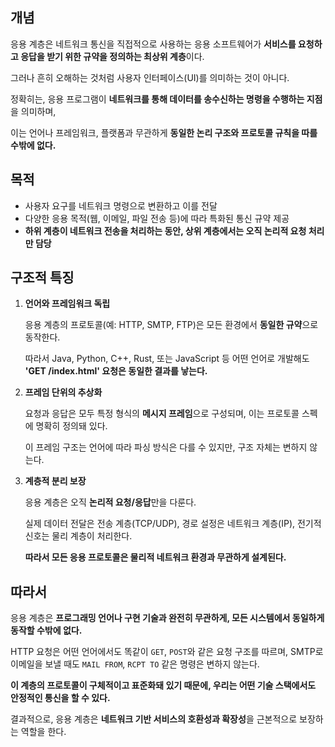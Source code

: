 ---
---
## 개념

응용 계층은 네트워크 통신을 직접적으로 사용하는 응용 소프트웨어가 **서비스를 요청하고 응답을 받기 위한 규약을 정의하는 최상위 계층**이다.

그러나 흔히 오해하는 것처럼 사용자 인터페이스(UI)를 의미하는 것이 아니다.

정확히는, 응용 프로그램이 **네트워크를 통해 데이터를 송수신하는 명령을 수행하는 지점**을 의미하며,

이는 언어나 프레임워크, 플랫폼과 무관하게 **동일한 논리 구조와 프로토콜 규칙을 따를 수밖에 없다.**

## 목적

- 사용자 요구를 네트워크 명령으로 변환하고 이를 전달
- 다양한 응용 목적(웹, 이메일, 파일 전송 등)에 따라 특화된 통신 규약 제공
- **하위 계층이 네트워크 전송을 처리하는 동안, 상위 계층에서는 오직 논리적 요청 처리만 담당**

## 구조적 특징

1. **언어와 프레임워크 독립**
    
    응용 계층의 프로토콜(예: HTTP, SMTP, FTP)은 모든 환경에서 **동일한 규약**으로 동작한다.
    
    따라서 Java, Python, C++, Rust, 또는 JavaScript 등 어떤 언어로 개발해도 **'GET /index.html' 요청은 동일한 결과를 낳는다.**
    
2. **프레임 단위의 추상화**
    
    요청과 응답은 모두 특정 형식의 **메시지 프레임**으로 구성되며, 이는 프로토콜 스펙에 명확히 정의돼 있다.
    
    이 프레임 구조는 언어에 따라 파싱 방식은 다를 수 있지만, 구조 자체는 변하지 않는다.
    
3. **계층적 분리 보장**
    
    응용 계층은 오직 **논리적 요청/응답**만을 다룬다.
    
    실제 데이터 전달은 전송 계층(TCP/UDP), 경로 설정은 네트워크 계층(IP), 전기적 신호는 물리 계층이 처리한다.
    
    **따라서 모든 응용 프로토콜은 물리적 네트워크 환경과 무관하게 설계된다.**
    

## 따라서

응용 계층은 **프로그래밍 언어나 구현 기술과 완전히 무관하게, 모든 시스템에서 동일하게 동작할 수밖에 없다.**

HTTP 요청은 어떤 언어에서도 똑같이 `GET`, `POST`와 같은 요청 구조를 따르며, SMTP로 이메일을 보낼 때도 `MAIL FROM`, `RCPT TO` 같은 명령은 변하지 않는다.

**이 계층의 프로토콜이 구체적이고 표준화돼 있기 때문에, 우리는 어떤 기술 스택에서도 안정적인 통신을 할 수 있다.**

결과적으로, 응용 계층은 **네트워크 기반 서비스의 호환성과 확장성**을 근본적으로 보장하는 역할을 한다.
